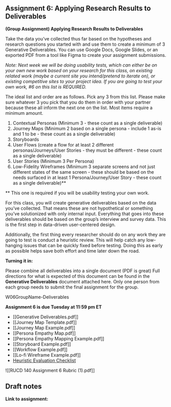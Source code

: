 ## Assignment 6: Applying Research Results to Deliverables
**(Group Assignment) Applying Research Results to Deliverables**

Take the data you’ve collected thus far based on the hypotheses and research questions you started with and use them to create a minimum of 3 Generative Deliverables. You can use Google Docs, Google Slides, or an exported PDF from a tool like Figma to create your assignment submissions.  

_Note: Next week we will be doing usability tests, which can either be on your own new work based on your research for this class, on existing related work (maybe a current site you intend/pretend to iterate on), or existing competitive sites to your project idea. If you are going to test your own work, #6 on this list is REQUIRED._

The ideal list and order are as follows. Pick any 3 from this list. Please make sure whatever 3 you pick that you do them in order with your partner because these all inform the next one on the list. Most items require a minimum amount.

1.  Contextual Personas (Minimum 3 - these count as a single deliverable)
2.  Journey Maps (Minimum 2 based on a single persona - include 1 as-is and 1 to be - these count as a single deliverable)
3.  Storyboards 
4.  User Flows (create a flow for at least 2 different personas/Journeys/User Stories - they must be different - these count as a single deliverable)
5.  User Stories (Minimum 3 Per Persona)
6.  Low-Fidelity Wireframes (Minimum 3 separate screens and not just different states of the same screen - these should be based on the needs surfaced in at least 1 Persona/Journey/User Story - these count as a single deliverable)**

** This one is required if you will be usability testing your own work.

For this class, you will create generative deliverables based on the data you’ve collected. That means these are not hypothetical or something you’ve solutionized with only internal input. Everything that goes into these deliverables should be based on the group’s interview and survey data. This is the first step in data-driven user-centered design. 

Additionally, the first thing every researcher should do on any work they are going to test is conduct a heuristic review. This will help catch any low-hanging issues that can be quickly fixed before testing. Doing this as early as possible helps save both effort and time later down the road. 

**Turning it in:**

Please combine all deliverables into a single document (PDF is great) Full directions for what is expected of this document can be found in the **Generative Deliverables** document attached here. Only one person from each group needs to submit the final assignment for the group. 

W06GroupName-Deliverables

**Assignment 6 is due Tuesday at 11:59 pm ET**

- [[Generative Deliverables.pdf]]
- [[Journey Map Template.pdf]]
- [[Journey Map Example.pdf]]
- [[Persona Empathy Map.pdf]]
- [[Persona Empathy Mapping Example.pdf]]
- [[Storyboard Example.pdf]]
- [[Workflow Example.pdf]]
- [[Lo-fi Wireframe Example.pdf]]
- [Heuristic Evaluation Checklist](https://docs.google.com/spreadsheets/d/1eiiebnSS-XbJvDC9ADL1YWJznmFxlNF5DrRcobYgias/edit#gid=0)

![[RUCD 140 Assignment 6 Rubric (1).pdf]]

## Draft notes
**Link to assignment:**